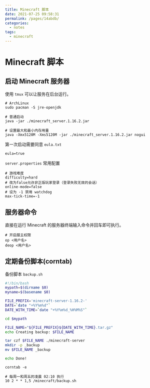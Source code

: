 ```yaml
---
title: Minecraft 脚本
date: 2021-07-25 09:58:31
permalink: /pages/14abdb/
categories:
  - notes
tags:
  - minecraft
---
```


# Minecraft 脚本

## 启动 Minecraft 服务器

使用 `tmux` 可以让服务在后台运行。

```
# ArchLinux
sudo pacman -S jre-openjdk

# 普通启动
java -jar ./minecraft_server.1.16.2.jar

# 设置最大和最小内存用量
java -Xmx5120M -Xms5120M -jar ./minecraft_server.1.16.2.jar nogui
```

第一次启动需要同意 `eula.txt`

```
eula=true
```

`server.properties` 常用配置

```
# 游戏难度
difficulty=hard
# 改为false允许非正版玩家登录（登录失败无效的会话）
online-mode=false
# 设为 -1 禁用 watchdog
max-tick-time=-1
```

## 服务器命令

直接在运行 Minecraft 的服务器终端输入命令并回车即可执行。

```
# 开启服主权限
op <用户名>
deop <用户名>
```

## 定期备份脚本(corntab)

备份脚本 `backup.sh`

```sh
#!/bin/bash
mypath=$(dirname $0)
myname=$(basename $0)

FILE_PREFIX='minecraft-server-1.16.2-'
DATE=`date "+%Y%m%d"`
DATE_WITH_TIME=`date "+%Y%m%d_%H%M%S"`

cd $mypath

FILE_NAME="${FILE_PREFIX}${DATE_WITH_TIME}.tar.gz"
echo Creating backup: $FILE_NAME

tar czf $FILE_NAME ./minecraft-server
mkdir -p _backup
mv $FILE_NAME _backup

echo Done!
```

`corntab -e`

```
# 每周一和周五的凌晨 02:10 执行
10 2 * * 1,5 /minecraft/backup.sh
```
